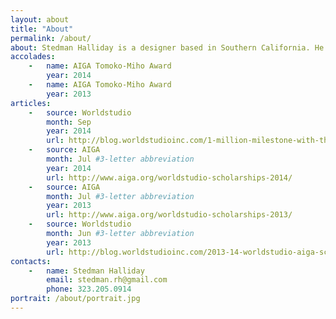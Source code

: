 ```yaml
---
layout: about
title: "About"
permalink: /about/
about: Stedman Halliday is a designer based in Southern California. He'll graduate from [California Institute of the Arts](http://calarts.edu){:target="_blank"} in May 2016 with a Bachelor of Fine Arts in Graphic Design and a minor in Digital Arts. His [projects](/) involve creative direction, design, and development across multiple media, with a focus on identity systems and web media. He enjoys working in both team and freelance settings to create work that charts a diverse set of interests and social missions (from culture, to education, to clean energy).
accolades:
    -   name: AIGA Tomoko-Miho Award
        year: 2014
    -   name: AIGA Tomoko-Miho Award
        year: 2013
articles:
    -   source: Worldstudio
        month: Sep
        year: 2014
        url: http://blog.worldstudioinc.com/1-million-milestone-with-the-2014-15-worldstudio-aiga-scholarship-winners/
    -   source: AIGA
        month: Jul #3-letter abbreviation
        year: 2014
        url: http://www.aiga.org/worldstudio-scholarships-2014/
    -   source: AIGA
        month: Jul #3-letter abbreviation
        year: 2013
        url: http://www.aiga.org/worldstudio-scholarships-2013/
    -   source: Worldstudio
        month: Jun #3-letter abbreviation
        year: 2013
        url: http://blog.worldstudioinc.com/2013-14-worldstudio-aiga-scholarship-winners/#more-2247
contacts:
    -   name: Stedman Halliday
        email: stedman.rh@gmail.com
        phone: 323.205.0914
portrait: /about/portrait.jpg
---
```

